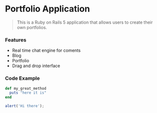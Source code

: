 # Portfolio Application

> This is a Ruby on Rails 5 application that allows users to create their own portfolios.

### Features

- Real time chat engine for coments
- Blog
- Portfolio
- Drag and drop interface

### Code Example

```ruby
def my_great_method
  puts "here it is"
end
```

```javascript
alert('Hi there');
```
